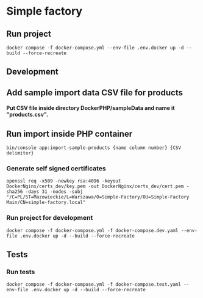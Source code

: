 # Simple factory

## Run project
```shell
docker compose -f docker-compose.yml --env-file .env.docker up -d --build --force-recreate
```

## Development
## Add sample import data CSV file for products
#### Put CSV file inside directory DockerPHP/sampleData and name it "products.csv".

## Run import inside PHP container
```shell
bin/console app:import-sample-products {name column number} {CSV delimiter}
```

### Generate self signed certificates
```shell
openssl req -x509 -newkey rsa:4096 -keyout DockerNginx/certs_dev/key.pem -out DockerNginx/certs_dev/cert.pem -sha256 -days 31 -nodes -subj "/C=PL/ST=Mazowieckie/L=Warszawa/O=Simple-Factory/OU=Simple-Factory Main/CN=simple-factory.local"
```

### Run project for development
```shell
docker compose -f docker-compose.yml -f docker-compose.dev.yaml --env-file .env.docker up -d --build --force-recreate
```

## Tests
### Run tests
```shell
docker compose -f docker-compose.yml -f docker-compose.test.yaml --env-file .env.docker up -d --build --force-recreate
```
